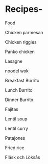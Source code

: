 # Recipes-
Food

Chicken parmesan

Chicken riggies

Panko chicken

Lasagne

noodel wok

Breakfast Burrito

Lunch Burrito

Dinner Burrito

Fajitas

Lentil soup

Lentil curry

Patajones

Fried rice

Fläsk och Löksås
